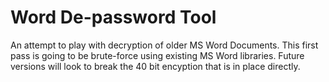# Word De-password Tool
An attempt to play with decryption of older MS Word Documents. This first pass is going to be brute-force using existing MS Word libraries.
Future versions will look to break the 40 bit encyption that is in place directly.
